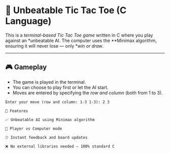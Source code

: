# 🧠 Unbeatable Tic Tac Toe (C Language)

This is a *terminal-based Tic Tac Toe game* written in C where you play against an *unbeatable AI. The computer uses the **Minimax algorithm, ensuring it will never lose — only **win or draw*.

---

## 🎮 Gameplay

- The game is played in the terminal.
- You can choose to play first or let the AI start.
- Moves are entered by specifying the *row and column* (both from 1 to 3).

```text
Enter your move (row and column: 1-3 1-3): 2 3

🧠 Features

✅ Unbeatable AI using Minimax algorithm

👤 Player vs Computer mode

⏱ Instant feedback and board updates

❌ No external libraries needed — 100% standard C

